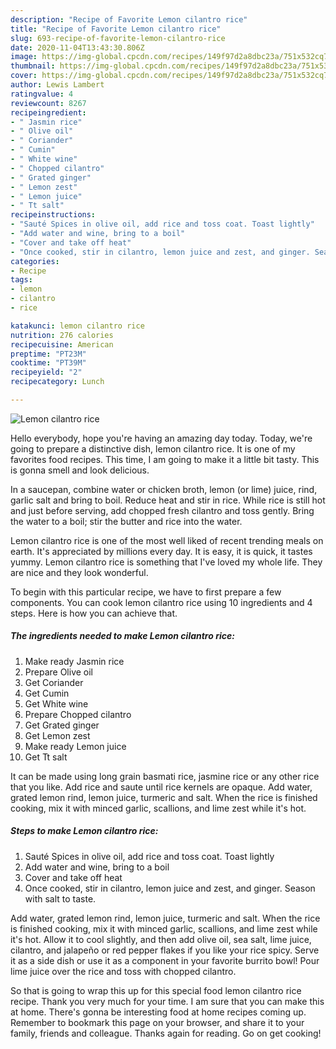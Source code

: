 ```yaml
---
description: "Recipe of Favorite Lemon cilantro rice"
title: "Recipe of Favorite Lemon cilantro rice"
slug: 693-recipe-of-favorite-lemon-cilantro-rice
date: 2020-11-04T13:43:30.806Z
image: https://img-global.cpcdn.com/recipes/149f97d2a8dbc23a/751x532cq70/lemon-cilantro-rice-recipe-main-photo.jpg
thumbnail: https://img-global.cpcdn.com/recipes/149f97d2a8dbc23a/751x532cq70/lemon-cilantro-rice-recipe-main-photo.jpg
cover: https://img-global.cpcdn.com/recipes/149f97d2a8dbc23a/751x532cq70/lemon-cilantro-rice-recipe-main-photo.jpg
author: Lewis Lambert
ratingvalue: 4
reviewcount: 8267
recipeingredient:
- " Jasmin rice"
- " Olive oil"
- " Coriander"
- " Cumin"
- " White wine"
- " Chopped cilantro"
- " Grated ginger"
- " Lemon zest"
- " Lemon juice"
- " Tt salt"
recipeinstructions:
- "Sauté Spices in olive oil, add rice and toss coat. Toast lightly"
- "Add water and wine, bring to a boil"
- "Cover and take off heat"
- "Once cooked, stir in cilantro, lemon juice and zest, and ginger. Season with salt to taste."
categories:
- Recipe
tags:
- lemon
- cilantro
- rice

katakunci: lemon cilantro rice 
nutrition: 276 calories
recipecuisine: American
preptime: "PT23M"
cooktime: "PT39M"
recipeyield: "2"
recipecategory: Lunch

---
```



![Lemon cilantro rice](https://img-global.cpcdn.com/recipes/149f97d2a8dbc23a/751x532cq70/lemon-cilantro-rice-recipe-main-photo.jpg)

Hello everybody, hope you're having an amazing day today. Today, we're going to prepare a distinctive dish, lemon cilantro rice. It is one of my favorites food recipes. This time, I am going to make it a little bit tasty. This is gonna smell and look delicious.

In a saucepan, combine water or chicken broth, lemon (or lime) juice, rind, garlic salt and bring to boil. Reduce heat and stir in rice. While rice is still hot and just before serving, add chopped fresh cilantro and toss gently. Bring the water to a boil; stir the butter and rice into the water.

Lemon cilantro rice is one of the most well liked of recent trending meals on earth. It's appreciated by millions every day. It is easy, it is quick, it tastes yummy. Lemon cilantro rice is something that I've loved my whole life. They are nice and they look wonderful.


To begin with this particular recipe, we have to first prepare a few components. You can cook lemon cilantro rice using 10 ingredients and 4 steps. Here is how you can achieve that.

<!--inarticleads1-->

##### The ingredients needed to make Lemon cilantro rice:

1. Make ready  Jasmin rice
1. Prepare  Olive oil
1. Get  Coriander
1. Get  Cumin
1. Get  White wine
1. Prepare  Chopped cilantro
1. Get  Grated ginger
1. Get  Lemon zest
1. Make ready  Lemon juice
1. Get  Tt salt


It can be made using long grain basmati rice, jasmine rice or any other rice that you like. Add rice and saute until rice kernels are opaque. Add water, grated lemon rind, lemon juice, turmeric and salt. When the rice is finished cooking, mix it with minced garlic, scallions, and lime zest while it&#39;s hot. 

<!--inarticleads2-->

##### Steps to make Lemon cilantro rice:

1. Sauté Spices in olive oil, add rice and toss coat. Toast lightly
1. Add water and wine, bring to a boil
1. Cover and take off heat
1. Once cooked, stir in cilantro, lemon juice and zest, and ginger. Season with salt to taste.


Add water, grated lemon rind, lemon juice, turmeric and salt. When the rice is finished cooking, mix it with minced garlic, scallions, and lime zest while it&#39;s hot. Allow it to cool slightly, and then add olive oil, sea salt, lime juice, cilantro, and jalapeño or red pepper flakes if you like your rice spicy. Serve it as a side dish or use it as a component in your favorite burrito bowl! Pour lime juice over the rice and toss with chopped cilantro. 

So that is going to wrap this up for this special food lemon cilantro rice recipe. Thank you very much for your time. I am sure that you can make this at home. There's gonna be interesting food at home recipes coming up. Remember to bookmark this page on your browser, and share it to your family, friends and colleague. Thanks again for reading. Go on get cooking!
